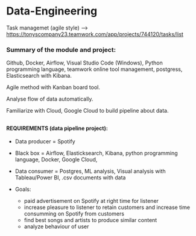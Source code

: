 # Data-Engineering

Task managemet (agile style) --> https://tonyscompany23.teamwork.com/app/projects/744120/tasks/list



### Summary of the module and project:
Github, Docker, Airflow, Visual Studio Code (Windows), Python programming language, teamwork online tool management, postgress, Elasticsearch with Kibana.

Agile method with Kanban board tool.

Analyse flow of data automatically.

Familiarize with Cloud, Google Cloud to build pipeline about data.
##
#### REQUIREMENTS (data pipeline project):

* Data producer = Spotify
* Black box = Airflow, Elasticksearch, Kibana, python programming language, Docker, Google Cloud, 
* Data consumer = Postgres, ML analysis, Visual analysis with Tableau/Power BI, .csv documents with data

* Goals:
  * paid advertisement on Spotify at right time for listener
  * increase pleasure to listener to retain customers and increase time consumming on Spotify from customers
  * find best songs and artists to produce similar content
  * analyze behaviour of user
